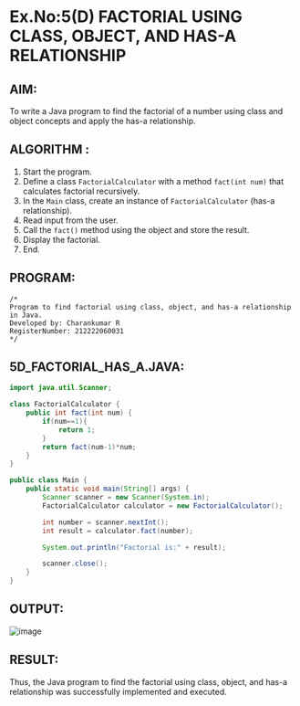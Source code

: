 # Ex.No:5(D) FACTORIAL USING CLASS, OBJECT, AND HAS-A RELATIONSHIP

## AIM:
To write a Java program to find the factorial of a number using class and object concepts and apply the has-a relationship.

## ALGORITHM :
1. Start the program.
2. Define a class `FactorialCalculator` with a method `fact(int num)` that calculates factorial recursively.
3. In the `Main` class, create an instance of `FactorialCalculator` (has-a relationship).
4. Read input from the user.
5. Call the `fact()` method using the object and store the result.
6. Display the factorial.
7. End.

## PROGRAM:
```
/*
Program to find factorial using class, object, and has-a relationship in Java.
Developed by: Charankumar R
RegisterNumber: 212222060031
*/
```

## 5D_FACTORIAL_HAS_A.JAVA:
```java
import java.util.Scanner;

class FactorialCalculator {
    public int fact(int num) {
        if(num==1){
            return 1;
        }
        return fact(num-1)*num;
    }
}

public class Main {
    public static void main(String[] args) {
        Scanner scanner = new Scanner(System.in);
        FactorialCalculator calculator = new FactorialCalculator(); 

        int number = scanner.nextInt();
        int result = calculator.fact(number);

        System.out.println("Factorial is:" + result);

        scanner.close();
    }
}
```

## OUTPUT:
![image](https://github.com/user-attachments/assets/38ad7766-20a7-4e2d-b4a3-b8ebebf95485)


## RESULT:
Thus, the Java program to find the factorial using class, object, and has-a relationship was successfully implemented and executed.
